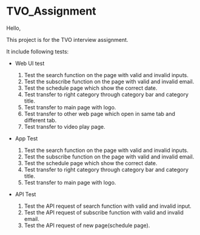 # TVO_Assignment

Hello,

This project is for the TVO interview assignment.

It include following tests:

- Web UI test
  1. Test the search function on the page with valid and invalid inputs.
  2. Test the subscribe function on the page with valid and invalid email.
  3. Test the schedule page which show the correct date.
  4. Test transfer to right category through category bar and category title.
  5. Test transfer to main page with logo.
  6. Test transfer to other web page which open in same tab and different tab.
  7. Test transfer to video play page.

- App Test
  1. Test the search function on the page with valid and invalid inputs.
  2. Test the subscribe function on the page with valid and invalid email.
  3. Test the schedule page which show the correct date.
  4. Test transfer to right category through category bar and category title.
  5. Test transfer to main page with logo.

- API Test
  1. Test the API request of search function with valid and invalid input.
  2. Test the API request of subscribe function with valid and invalid email.
  3. Test the API request of new page(schedule page).
